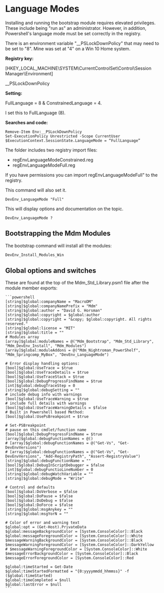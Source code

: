 # Language Modes
Installing and running the bootstrap module requires elevated privileges. These include being "run as" an administrator. However, in addition, Powershell's language mode must be set correctly in the registry.

There is an environment variable "__PSLockDownPolicy" that may need to be set to "8". Mine was set at "4" on a Win 10 Home system.

**Registry key:**

[HKEY_LOCAL_MACHINE\SYSTEM\CurrentControlSet\Control\Session Manager\Environment]


__PSLockDownPolicy

**Setting:**

FullLanguage = 8 & ConstrainedLanguage = 4.

I set this to FullLanguage (8).


**Searches and code:**

```
Remove-Item Env:__PSLockDownPolicy
Set-ExecutionPolicy Unrestricted -Scope CurrentUser
$ExecutionContext.SessionState.LanguageMode = “FullLanguage”
```

The folder includes two registry import files:

* regEnvLanguageModeConstrained.reg
* regEnvLanguageModeFull.reg

If you have permissions you can import regEnvLanguageModeFull" to the registry.

This command will also set it.
```
DevEnv_LanguageMode "Full"
```

This will display options and documentation on the topic.
```
DevEnv_LanguageMode ?
```

## Bootstrapping the Mdm Modules

The bootstrap command will install all the modules:
```powershell
DevEnv_Install_Modules_Win
```

## Global options and switches

These are found at the top of the Mdm_Std_Library.psm1 file after the module member exports:

    ```powershell
    [string]$global:companyName = "MacroDM"
    [string]$global:companyNamePrefix = "Mdm"
    [string]$global:author = "David G. Horsman"
    [string]$global:copyright = $global:author
    [string]$global:copyright = "&copy; $global:copyright. All rights reserved."
    [string]$global:license = "MIT"
    [string]$global:title = ""
    # Modules array
    [array]$global:moduleNames = @("Mdm_Bootstrap", "Mdm_Std_Library", "Mdm_DevEnv_Install", "Mdm_Modules")
    [array]$global:moduleAddons = @("Mdm_Nightroman_PowerShelf", "Mdm_Springcomp_MyBox", "DevEnv_LanguageMode")

    # Error display handling options:
    [bool]$global:UseTrace = $true
    [bool]$global:UseTraceDetails = $true
    [bool]$global:UseTraceStack = $true
    [bool]$global:DebugProgressFindName = $true
    [int]$global:debugTraceStep = 0
    [string]$global:debugSetting = ""
    # include debug info with warnings
    [bool]$global:UseTraceWarning = $true
    # include full details with warnings
    [bool]$global:UseTraceWarningDetails = $false
    # Built in Powershell based Method:
    [bool]$global:UsePsBreakpoint = $true

    # Set-PSBreakpoint
    # pause on this cmdlet/function name
    [bool]$global:DebugProgressFindName = $true
    [array]$global:debugFunctionNames = @()
    # [array]$global:debugFunctionNames = @("Get-Vs", "Get-DevEnvVersions")
    # [array]$global:debugFunctionNames = @("Get-Vs", "Get-DevEnvVersions", "Add-RegistryPath", "Assert-RegistryValue")
    [string]$global:debugFunctionName = ""
    [bool]$global:DebugInScriptDebugger = $false
    [int]$global:debugFunctioLineNumber = 0
    [string]$global:debugWatchVariable = ""
    [string]$global:debugMode = "Write"
    
    # Control and defaults
    [bool]$global:DoVerbose = $false
    [bool]$global:DoPause = $false
    [bool]$global:DoDebug = $false
    [bool]$global:DoForce = $false
    [string]$global:msgAnykey = ""
    [string]$global:msgYorN = ""
    
    # Color of error and warning text
    $global:opt = (Get-Host).PrivateData
    $global:messageBackgroundColor = [System.ConsoleColor]::Black
    $global:messageForegroundColor = [System.ConsoleColor]::White
    $messageWarningBackgroundColor = [System.ConsoleColor]::Black
    $messageWarningForegroundColor = [System.ConsoleColor]::DarkYellow
    # $messageWarningForegroundColor = [System.ConsoleColor]::White
    $messageErrorBackgroundColor = [System.ConsoleColor]::Black
    $messageErrorForegroundColor = [System.ConsoleColor]::Red

    $global:timeStarted = Get-Date
    $global:timeStartedFormatted = "{0:yyyymmdd_hhmmss}" -f ($global:timeStarted)
    $global:timeCompleted = $null
    $global:lastError = $null
    ```
